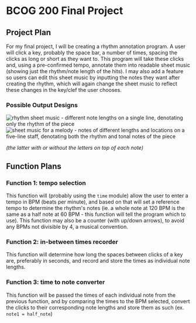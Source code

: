 # BCOG 200 Final Project
## Project Plan
For my final project, I will be creating a rhythm annotation program. A user will click a key, probably the space bar, a number of times, spacing the clicks as long or short as they want to. This program will take these clicks and, using a pre-confirmed tempo, annotate them into readable sheet music (showing just the rhythm/note length of the hits). I may also add a feature so users can edit this sheet music by inputting the notes they want after creating the rhythm, which will again change the sheet music to reflect these changes in the key/clef the user chooses.
### Possible Output Designs
![rhythm sheet music - different note lengths on a single line, denotating only the rhythm of the piece](https://github.com/user-attachments/assets/90ff8895-cf10-4e27-a2f9-89638f202acf)
![sheet music for a melody - notes of different lengths and locations on a five-line staff, denotating both the rhythm and tonal notes of the piece](https://github.com/user-attachments/assets/6a1f1cef-0758-432c-91fd-ac71b59fb3db)

_(the latter with or without the letters on top of each note)_
## Function Plans
### Function 1: tempo selection
This function will (probably using the `time` module) allow the user to enter a tempo in BPM (beats per minute), and based on that will set a reference tempo to determine the rhythm's notes (ie. a whole note at 120 BPM is the same as a half note at 60 BPM - this function will tell the program which to use). This function may also be a counter (with up/down arrows), to avoid any BPMs not divisible by 4, a musical convention.
### Function 2: in-between times recorder
This function will determine how long the spaces between clicks of a key are, preferably in seconds, and record and store the times as individual note lengths.
### Function 3: time to note converter
This function will be passed the times of each individual note from the previous function, and by comparing the times to the BPM selected, convert the clicks to their corresponding note lengths and store them as such (ex. `note1 = half_note`)
